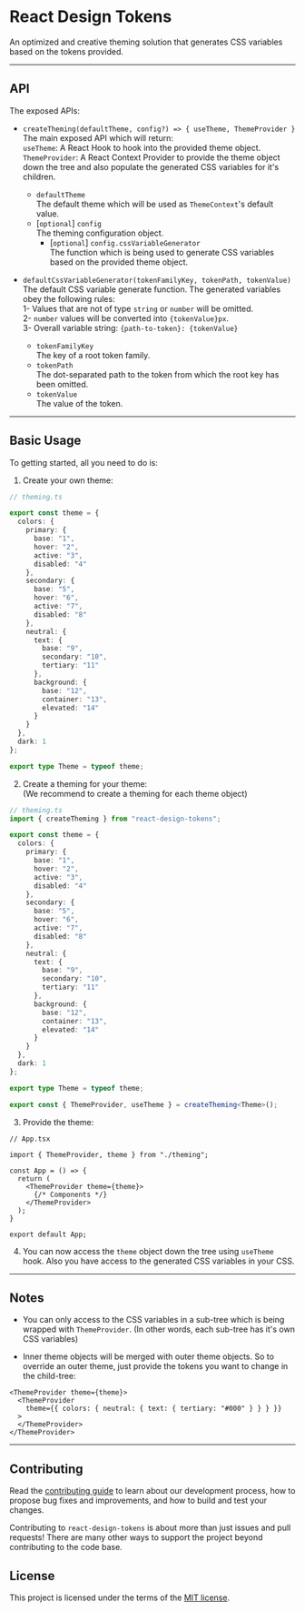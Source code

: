 # React Design Tokens

An optimized and creative theming solution that generates CSS variables based on the tokens provided.

<hr />

## API

The exposed APIs:

- `createTheming(defaultTheme, config?) => { useTheme, ThemeProvider }`\
The main exposed API which will return:\
`useTheme`: A React Hook to hook into the provided theme object.\
`ThemeProvider`: A React Context Provider to provide the theme object down the tree and also populate the generated CSS variables for it's children.
  - `defaultTheme`\
  The default theme which will be used as `ThemeContext`'s default value.
  - [`optional`] `config`\
  The theming configuration object.
    - [`optional`] `config.cssVariableGenerator`\
    The function which is being used to generate CSS variables based on the provided theme object.

- `defaultCssVariableGenerator(tokenFamilyKey, tokenPath, tokenValue)`\
The default CSS variable generate function. The generated variables obey the following rules:\
1- Values that are not of type `string` or `number` will be omitted.\
2- `number` values will be converted into `{tokenValue}px`.\
3- Overall variable string: `{path-to-token}: {tokenValue}`
  - `tokenFamilyKey`\
  The key of a root token family.
  - `tokenPath`\
  The dot-separated path to the token from which the root key has been omitted.
  - `tokenValue`\
  The value of the token.


<hr />

## Basic Usage

To getting started, all you need to do is:

1. Create your own theme:
```ts
// theming.ts

export const theme = {
  colors: {
    primary: {
      base: "1",
      hover: "2",
      active: "3",
      disabled: "4"
    },
    secondary: {
      base: "5",
      hover: "6",
      active: "7",
      disabled: "8"
    },
    neutral: {
      text: {
        base: "9",
        secondary: "10",
        tertiary: "11"
      },
      background: {
        base: "12",
        container: "13",
        elevated: "14"
      }
    }
  },
  dark: 1
};

export type Theme = typeof theme;
```

2. Create a theming for your theme: \
(We recommend to create a theming for each theme object)
```ts
// theming.ts
import { createTheming } from "react-design-tokens";

export const theme = {
  colors: {
    primary: {
      base: "1",
      hover: "2",
      active: "3",
      disabled: "4"
    },
    secondary: {
      base: "5",
      hover: "6",
      active: "7",
      disabled: "8"
    },
    neutral: {
      text: {
        base: "9",
        secondary: "10",
        tertiary: "11"
      },
      background: {
        base: "12",
        container: "13",
        elevated: "14"
      }
    }
  },
  dark: 1
};

export type Theme = typeof theme;

export const { ThemeProvider, useTheme } = createTheming<Theme>();
```

3. Provide the theme:
```tsx
// App.tsx

import { ThemeProvider, theme } from "./theming";

const App = () => {
  return (
    <ThemeProvider theme={theme}>
      {/* Components */}
    </ThemeProvider>
  );
}

export default App;
```

4. You can now access the `theme` object down the tree using `useTheme` hook. Also you have access to the generated CSS variables in your CSS.

<hr />

## Notes

- You can only access to the CSS variables in a sub-tree which is being wrapped with `ThemeProvider`. (In other words, each sub-tree has it's own CSS variables)

- Inner theme objects will be merged with outer theme objects. So to override an outer theme, just provide the tokens you want to change in the child-tree:
```tsx
<ThemeProvider theme={theme}>
  <ThemeProvider
    theme={{ colors: { neutral: { text: { tertiary: "#000" } } } }}  
  >
  </ThemeProvider>
</ThemeProvider>
```

<hr />

## Contributing

Read the [contributing guide](https://github.com/mimshins/react-design-tokens/blob/main/CONTRIBUTING.md) to learn about our development process, how to propose bug fixes and improvements, and how to build and test your changes.

Contributing to `react-design-tokens` is about more than just issues and pull requests! There are many other ways to support the project beyond contributing to the code base.


## License

This project is licensed under the terms of the [MIT license](https://github.com/mimshins/react-design-tokens/blob/main/LICENSE).

